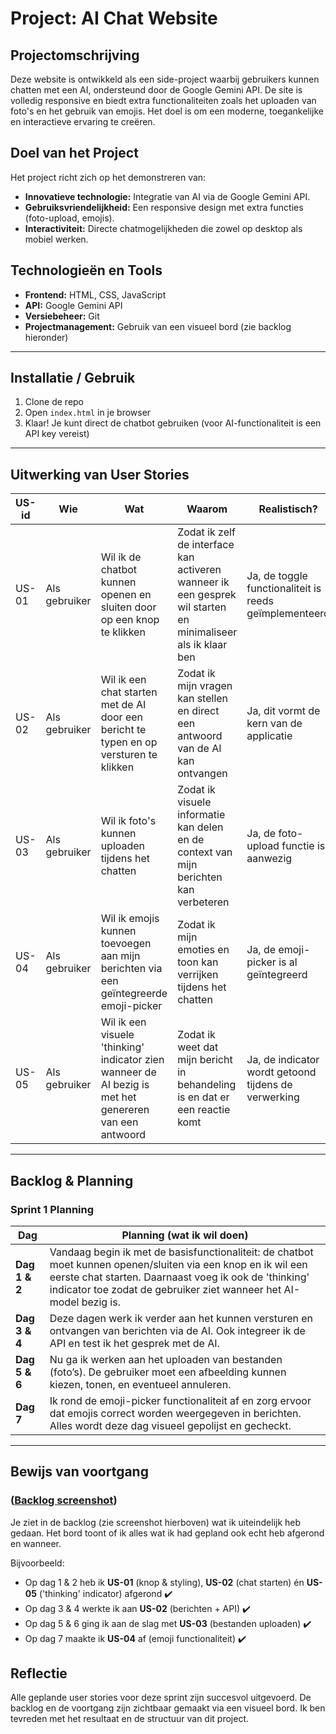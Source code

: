 # Project: AI Chat Website

## Projectomschrijving

Deze website is ontwikkeld als een side-project waarbij gebruikers kunnen chatten met een AI, ondersteund door de Google Gemini API. De site is volledig responsive en biedt extra functionaliteiten zoals het uploaden van foto's en het gebruik van emojis. Het doel is om een moderne, toegankelijke en interactieve ervaring te creëren.

## Doel van het Project

Het project richt zich op het demonstreren van:

- **Innovatieve technologie:** Integratie van AI via de Google Gemini API.
- **Gebruiksvriendelijkheid:** Een responsive design met extra functies (foto-upload, emojis).
- **Interactiviteit:** Directe chatmogelijkheden die zowel op desktop als mobiel werken.

## Technologieën en Tools

- **Frontend:** HTML, CSS, JavaScript
- **API:** Google Gemini API
- **Versiebeheer:** Git
- **Projectmanagement:** Gebruik van een visueel bord (zie backlog hieronder)

---

## Installatie / Gebruik

1. Clone de repo
2. Open `index.html` in je browser
3. Klaar! Je kunt direct de chatbot gebruiken (voor AI-functionaliteit is een API key vereist)
---

## Uitwerking van User Stories

| US-id | Wie           | Wat                                                                                                    | Waarom                                                                                                       | Realistisch?                                           | Prioriteit |
| ----- | ------------- | ------------------------------------------------------------------------------------------------------ | ------------------------------------------------------------------------------------------------------------ | ------------------------------------------------------ | ---------- |
| US-01 | Als gebruiker | Wil ik de chatbot kunnen openen en sluiten door op een knop te klikken                                 | Zodat ik zelf de interface kan activeren wanneer ik een gesprek wil starten en minimaliseer als ik klaar ben | Ja, de toggle functionaliteit is reeds geïmplementeerd | Hoog       |
| US-02 | Als gebruiker | Wil ik een chat starten met de AI door een bericht te typen en op versturen te klikken                 | Zodat ik mijn vragen kan stellen en direct een antwoord van de AI kan ontvangen                              | Ja, dit vormt de kern van de applicatie                | Hoog       |
| US-03 | Als gebruiker | Wil ik foto's kunnen uploaden tijdens het chatten                                                      | Zodat ik visuele informatie kan delen en de context van mijn berichten kan verbeteren                        | Ja, de foto-upload functie is aanwezig                 | Medium     |
| US-04 | Als gebruiker | Wil ik emojis kunnen toevoegen aan mijn berichten via een geïntegreerde emoji-picker                   | Zodat ik mijn emoties en toon kan verrijken tijdens het chatten                                              | Ja, de emoji-picker is al geïntegreerd                 | Laag       |
| US-05 | Als gebruiker | Wil ik een visuele 'thinking' indicator zien wanneer de AI bezig is met het genereren van een antwoord | Zodat ik weet dat mijn bericht in behandeling is en dat er een reactie komt                                  | Ja, de indicator wordt getoond tijdens de verwerking   | Medium     |

---

## Backlog & Planning

### Sprint 1 Planning

| Dag           | Planning (wat ik wil doen)                                                                                                         |
|----------------|-------------------------------------------------------------------------------------------------------------------------------------|
| **Dag 1 & 2**   | Vandaag begin ik met de basisfunctionaliteit: de chatbot moet kunnen openen/sluiten via een knop en ik wil een eerste chat starten. Daarnaast voeg ik ook de 'thinking' indicator toe zodat de gebruiker ziet wanneer het AI-model bezig is. |
| **Dag 3 & 4**   | Deze dagen werk ik verder aan het kunnen versturen en ontvangen van berichten via de AI. Ook integreer ik de API en test ik het gesprek met de AI. |
| **Dag 5 & 6**   | Nu ga ik werken aan het uploaden van bestanden (foto’s). De gebruiker moet een afbeelding kunnen kiezen, tonen, en eventueel annuleren. |
| **Dag 7**       | Ik rond de emoji-picker functionaliteit af en zorg ervoor dat emojis correct worden weergegeven in berichten. Alles wordt deze dag visueel gepolijst en gecheckt. |

---

## Bewijs van voortgang

### ([Backlog screenshot](https://imgur.com/a/UtaHpH9))

Je ziet in de backlog (zie screenshot hierboven) wat ik uiteindelijk heb gedaan. Het bord toont of ik alles wat ik had gepland ook echt heb afgerond en wanneer.

Bijvoorbeeld:
- Op dag 1 & 2 heb ik **US-01** (knop & styling), **US-02** (chat starten) én **US-05** ('thinking' indicator) afgerond ✔️
- Op dag 3 & 4 werkte ik aan **US-02** (berichten + API) ✔️
- Op dag 5 & 6 ging ik aan de slag met **US-03** (bestanden uploaden) ✔️
- Op dag 7 maakte ik **US-04** af (emoji functionaliteit) ✔️


## Reflectie

Alle geplande user stories voor deze sprint zijn succesvol uitgevoerd.
De backlog en de voortgang zijn zichtbaar gemaakt via een visueel bord.
Ik ben tevreden met het resultaat en de structuur van dit project.
